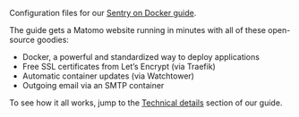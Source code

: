 Configuration files for our [Sentry on Docker
guide](https://docs.bytemark.co.uk/article/how-to-setup-sentry-using-docker/).

The guide gets a Matomo website running in minutes with all of these
open-source goodies:

* Docker, a powerful and standardized way to deploy applications
* Free SSL certificates from Let’s Encrypt (via Traefik)
* Automatic container updates (via Watchtower)
* Outgoing email via an SMTP container

To see how it all works, jump to the [Technical
details](https://docs.bytemark.co.uk/article/how-to-setup-sentry-using-docker/#technical-details)
section of our guide.
